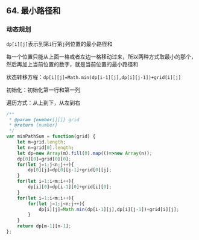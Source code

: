 ## 64. 最小路径和

### 动态规划

`dp[i][j]`表示到第`i`行第`j`列位置的最小路径和

每一个位置只能从上面一格或者左边一格移动过来，所以两种方式取最小的那个，然后再加上当前位置的数字，就是当前位置的最小路径和

状态转移方程：`dp[i][j]=Math.min(dp[i-1][j],dp[i][j-1])+grid[i][j]`

初始化：初始化第一行和第一列

遍历方式：从上到下，从左到右

```javascript
/**
 * @param {number[][]} grid
 * @return {number}
 */
var minPathSum = function(grid) {
    let m=grid.length;
    let n=grid[0].length;
    let dp=new Array(m).fill(0).map(()=>new Array(n));
    dp[0][0]=grid[0][0];
    for(let j=1;j<n;j++){
        dp[0][j]=dp[0][j-1]+grid[0][j];
    }
    for(let i=1;i<m;i++){
        dp[i][0]=dp[i-1][0]+grid[i][0];
    }
    for(let i=1;i<m;i++){
        for(let j=1;j<n;j++){
            dp[i][j]=Math.min(dp[i-1][j],dp[i][j-1])+grid[i][j];
        }
    }
    return dp[m-1][n-1];
};
```

